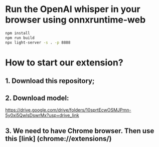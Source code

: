 # Run the OpenAI whisper in your browser using onnxruntime-web

```sh
npm install
npm run build
npx light-server -s . -p 8888
```

# How to start our extension?
## 1. Download this repository;
## 2. Download model:
https://drive.google.com/drive/folders/10sprtEcwOSMJPmn-5y0xi5QwlsDswrMx?usp=drive_link
## 3. We need to have Chrome browser. Then use this [link] (chrome://extensions/)

